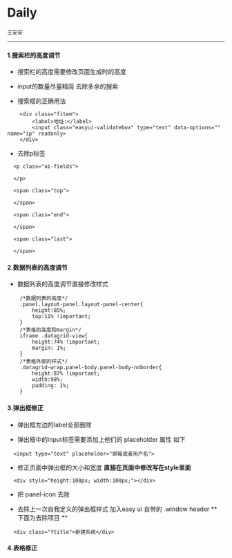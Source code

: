 # Daily

`王安安`

----

#### 1.搜索栏的高度调节

* 搜索栏的高度需要修改页面生成时的高度

* input的数量尽量精简 去除多余的搜索

* 搜索框的正确用法

```
    <div class="fitem">
        <label>地址:</label>
        <input class="easyui-validatebox" type="text" data-options="" name="ip" readonly>
    </div>
```

* 去除p标签

```
  <p class="ui-fields">

  </p>

  <span class="top">

  </span>

  <span class="end">

  </span>

  <span class="last">

  </span>

```

#### 2.数据列表的高度调节

* 数据列表的高度调节直接修改样式

```
    /*数据列表的高度*/
    .panel.layout-panel.layout-panel-center{
        height:85%;
        top:11% !important;
    }
    /*表格的高度和margin*/
    iframe .datagrid-view{
        height:74% !important;
        margin: 1%;
    }
    /*表格外部的样式*/
    .datagrid-wrap.panel-body.panel-body-noborder{
        height:87% !important;
        width:98%;
        padding: 1%;
    }
```


#### 3.弹出框修正

* 弹出框左边的label全部删除

* 弹出框中的input标签需要添加上他们的 placeholder 属性 如下

```
  <input type="text" placeholder="邮箱或者用户名">
```

  * 修正页面中弹出框的大小和宽度 **直接在页面中修改写在style里面**


  ```
    <div style="height:100px; width:100px;"></div>
  ```

* 把 panel-icon 去除

* 去除上一次自我定义的弹出框样式 加入easy ui 自带的 .window header ** 下面为去除项目 **
```
  <div class="ftitle">新建系统</div>
```



#### 4.表格修正
